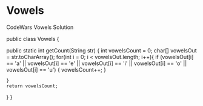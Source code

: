 # Vowels
CodeWars Vowels Solution

public class Vowels {

  public static int getCount(String str) {
    int vowelsCount = 0;
    char[] vowelsOut = str.toCharArray();
    for(int i = 0; i < vowelsOut.length; i++){
    if (vowelsOut[i] == 'a' || vowelsOut[i] == 'e'
    || vowelsOut[i] == 'i' || vowelsOut[i] == 'o' || vowelsOut[i] == 'u')
    {
    vowelsCount++;
    }
    
    }
    return vowelsCount;
  }
}
